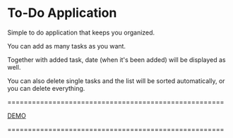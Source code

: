 # To-Do Application

Simple to do application that keeps you organized. 

You can add as many tasks as you want.

Together with added task, date (when it's been added) will be displayed as well.

You can also delete single tasks and the list will be sorted automatically, or you can delete everything.

=====================================================

[DEMO](https://staog.github.io/to-do-app/)

=====================================================
